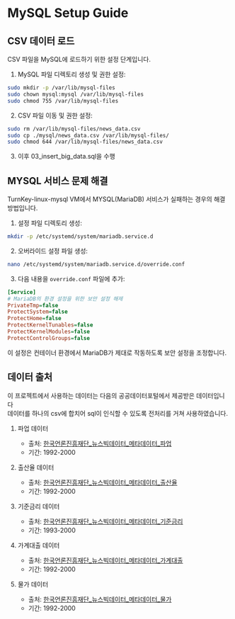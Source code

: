 # MySQL Setup Guide

## CSV 데이터 로드

CSV 파일을 MySQL에 로드하기 위한 설정 단계입니다.

1. MySQL 파일 디렉토리 생성 및 권한 설정:
```bash
sudo mkdir -p /var/lib/mysql-files
sudo chown mysql:mysql /var/lib/mysql-files
sudo chmod 755 /var/lib/mysql-files
```

2. CSV 파일 이동 및 권한 설정:
```bash
sudo rm /var/lib/mysql-files/news_data.csv 
sudo cp ./mysql/news_data.csv /var/lib/mysql-files/
sudo chmod 644 /var/lib/mysql-files/news_data.csv
```
3. 이후 03_insert_big_data.sql을 수행

## MYSQL 서비스 문제 해결

TurnKey-linux-mysql VM에서 MYSQL(MariaDB) 서비스가 실패하는 경우의 해결 방법입니다.

1. 설정 파일 디렉토리 생성:
```bash
mkdir -p /etc/systemd/system/mariadb.service.d
```

2. 오버라이드 설정 파일 생성:
```bash
nano /etc/systemd/system/mariadb.service.d/override.conf
```

3. 다음 내용을 `override.conf` 파일에 추가:
```ini
[Service]
# MariaDB의 환경 설정을 위한 보안 설정 해제
PrivateTmp=false
ProtectSystem=false
ProtectHome=false
ProtectKernelTunables=false
ProtectKernelModules=false
ProtectControlGroups=false
```

이 설정은 컨테이너 환경에서 MariaDB가 제대로 작동하도록 보안 설정을 조정합니다.

## 데이터 출처
이 프로젝트에서 사용하는 데이터는 다음의 공공데이터포털에서 제공받은 데이터입니다 <br> 데이터를 하나의 csv에 합치어 sql이 인식할 수 있도록 전처리를 거쳐 사용하였습니다.

1. 파업 데이터
   - 출처: [한국언론진흥재단\_뉴스빅데이터\_메타데이터\_파업](https://www.data.go.kr/cmm/cmm/fileDownload.do?atchFileId=FILE_000000002923942&fileDetailSn=1)
   - 기간: 1992-2000

2. 출산율 데이터
   - 출처: [한국언론진흥재단\_뉴스빅데이터\_메타데이터\_출산율](https://www.data.go.kr/cmm/cmm/fileDownload.do?atchFileId=FILE_000000002923932&fileDetailSn=1)
   - 기간: 1992-2000

3. 기준금리 데이터
   - 출처: [한국언론진흥재단\_뉴스빅데이터\_메타데이터\_기준금리](https://www.data.go.kr/cmm/cmm/fileDownload.do?atchFileId=FILE_000000002923926&fileDetailSn=1)
   - 기간: 1993-2000

4. 가계대출 데이터
   - 출처: [한국언론진흥재단\_뉴스빅데이터\_메타데이터\_가계대출](https://www.data.go.kr/cmm/cmm/fileDownload.do?atchFileId=FILE_000000002923912&fileDetailSn=1)
   - 기간: 1992-2000

5. 물가 데이터
   - 출처: [한국언론진흥재단\_뉴스빅데이터\_메타데이터\_물가](https://www.data.go.kr/cmm/cmm/fileDownload.do?atchFileId=FILE_000000002923986&fileDetailSn=1)
   - 기간: 1992-2000
